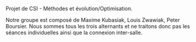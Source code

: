 Projet de CSI - Méthodes et évolution/Optimisation.

Notre groupe est composé de Maxime Kubasiak, Louis Zwawiak, Peter Boursier. Nous sommes tous les trois alternants et ne traitons donc pas les séances individuelles ainsi que la connexion inter-salle.
